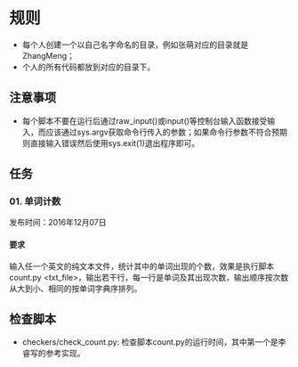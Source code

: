 # 规则

- 每个人创建一个以自己名字命名的目录，例如张萌对应的目录就是ZhangMeng；
- 个人的所有代码都放到对应的目录下。

## 注意事项

- 每个脚本不要在运行后通过raw_input()或input()等控制台输入函数接受输入，而应该通过sys.argv获取命令行传入的参数；如果命令行参数不符合预期则直接输入错误然后使用sys.exit(1)退出程序即可。

## 任务

### 01. 单词计数

发布时间：2016年12月07日

#### 要求
输入任一个英文的纯文本文件，统计其中的单词出现的个数，效果是执行脚本count.py \<txt_file\>，输出若干行，每一行是单词及其出现次数，输出顺序按次数从大到小、相同的按单词字典序排列。

## 检查脚本

- checkers/check_count.py: 检查脚本count.py的运行时间，其中第一个是李睿写的参考实现。
